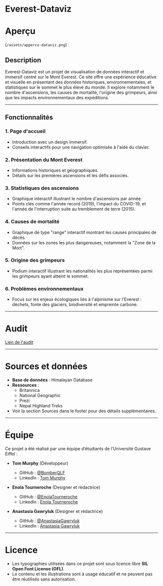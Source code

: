 # Everest-Dataviz

# Aperçu
(`/assets/appercu-dataviz.png`)

## Description
Everest-Dataviz est un projet de visualisation de données interactif et immersif centré sur le Mont Everest. Ce site offre une expérience éducative et visuelle en présentant des données historiques, environnementales, et statistiques sur le sommet le plus élevé du monde. Il explore notamment le nombre d'ascensions, les causes de mortalité, l'origine des grimpeurs, ainsi que les impacts environnementaux des expéditions.

---

## Fonctionnalités
### 1. **Page d'accueil**
- Introduction avec un design immersif.
- Conseils interactifs pour une navigation optimisée à l'aide du clavier.

### 2. **Présentation du Mont Everest**
- Informations historiques et géographiques.
- Détails sur les premières ascensions et les défis associés.

### 3. **Statistiques des ascensions**
- Graphique interactif illustrant le nombre d'ascensions par année.
- Points clés comme l'année record (2019), l'impact du COVID-19, et l'année de l'interruption suite au tremblement de terre (2015).

### 4. **Causes de mortalité**
- Graphique de type "range" interactif montrant les causes principales de décès.
- Données sur les zones les plus dangereuses, notamment la "Zone de la Mort".

### 5. **Origine des grimpeurs**
- Podium interactif illustrant les nationalités les plus représentées parmi les grimpeurs ayant atteint le sommet.

### 6. **Problèmes environnementaux**
- Focus sur les enjeux écologiques liés à l'alpinisme sur l'Everest : déchets, fonte des glaciers, biodiversité et empreinte carbone.

---

# Audit 

[Lien de l'audit](https://ara.numerique.gouv.fr/rapports/NxBjSwtMRVGREjo6vUzvl)

---

# Sources et données

- **Base de données** : Himalayan Database
- **Ressources** :
  - Britannica
  - National Geographic
  - Prezi
  - Nepal Highland Treks
- Voir la section Sources dans le footer pour des détails supplémentaires.

---

# Équipe

Ce projet a été réalisé par une équipe d’étudiants de l’Université Gustave Eiffel :

- **Tom Murphy** (Développeur)
  - GitHub : [@BomberQLF](https://github.com/BomberQLF)
  - LinkedIn : [Tom Murphy](https://www.linkedin.com/in/tom-murphy)
  
- **Enola Tourneroche** (Designer et rédactrice)
  - GitHub : [@EnolaTourneroche](https://github.com/EnolaTourneroche)
  - LinkedIn : [Enola Tourneroche](https://www.linkedin.com/in/enola-tourneroche)

- **Anastasia Gawryluk** (Designer et rédactrice)
  - GitHub : [@AnastasiaGawryluk](https://github.com/AnastasiaGawryluk)
  - LinkedIn : [Anastasia Gawryluk](https://www.linkedin.com/in/anastasiagawryluk)

---

# Licence

- Les typographies utilisées dans ce projet sont sous licence libre **SIL Open Font License (OFL)**.
- Le contenu et les illustrations sont à usage éducatif et ne peuvent pas être réutilisés sans autorisation.